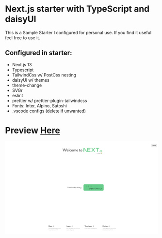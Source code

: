 # Next.js starter with TypeScript and daisyUI

This is a Sample Starter I configured for personal use. If you find it useful feel free to use it.

## Configured in starter:
- Next.js 13
- Typescript
- TailwindCss w/ PostCss nesting
- daisyUi w/ themes
- theme-change
- SVGr
- eslint
- prettier w/ prettier-plugin-tailwindcss
- Fonts: Inter, Alpino, Satoshi
- .vscode configs (delete if unwanted)

# Preview [Here](https://daisy.toph.cc)
![screenshot of webpage](./public/screenshot.png)
